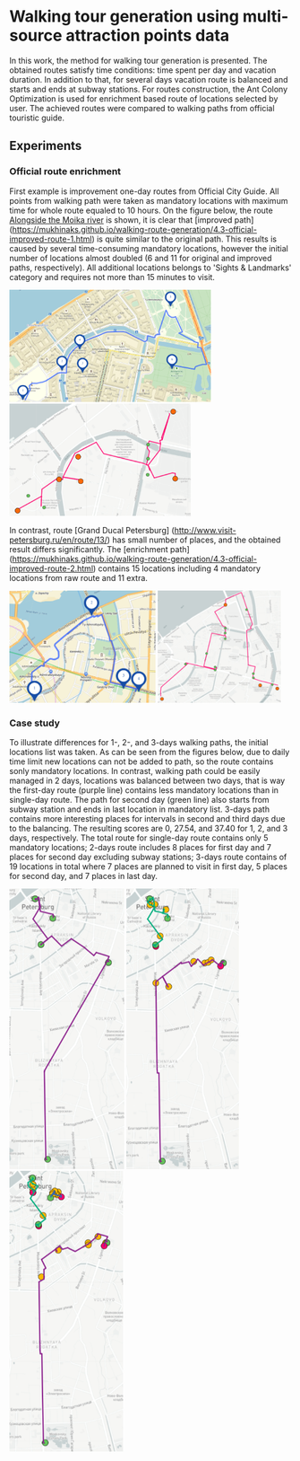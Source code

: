 #  Walking tour generation using multi-source attraction points data 

In this work, the method for walking tour generation is presented. The obtained routes satisfy time conditions: time spent per day and vacation duration. In addition to that, for several days vacation route is balanced and starts and ends at subway stations. For routes construction, the Ant Colony Optimization is used for enrichment based route of locations selected by user. The achieved routes were compared to walking paths from official touristic guide. 

## Experiments

### Official route enrichment

First example is improvement one-day routes from Official City Guide. All points from walking path were taken as mandatory locations with maximum time for whole route equaled to 10 hours. On the figure below, the route [Alongside the Moika river](http://www.visit-petersburg.ru/en/route/20/) is shown, it is clear that [improved path] (https://mukhinaks.github.io/walking-route-generation/4.3-official-improved-route-1.html)  is quite similar to the original path. This results is caused by several time-consuming mandatory locations, however the initial number of locations almost doubled (6 and 11 for original and improved paths, respectively). All additional locations belongs to 'Sights & Landmarks' category and requires not more than 15 minutes to visit.

<img src="images/4.3-official-raw-route-1.png" height="200"> [<img src="images/4.3-official-improved-route-1.png" height="200">](https://mukhinaks.github.io/walking-route-generation/4.3-official-improved-route-1.html) 

In contrast, route [Grand Ducal Petersburg] (http://www.visit-petersburg.ru/en/route/13/) has small number of places, and the obtained result differs significantly. The [enrichment path] (https://mukhinaks.github.io/walking-route-generation/4.3-official-improved-route-2.html) contains 15 locations including 4 mandatory locations from raw route and 11 extra. 

<img src="images/4.3-official-raw-route-2.png" height="200"> [<img src="images/4.3-official-improved-route-2.png" height="200">](https://mukhinaks.github.io/walking-route-generation/4.3-official-improved-route-2.html)

### Case study

To illustrate differences for 1-, 2-, and 3-days walking paths, the initial locations list was taken. As can be seen from the figures below, due to daily time limit new locations can not be added to path, so the route contains sonly mandatory locations. In contrast, walking path could be easily managed in 2 days, locations was balanced between two days, that is way the first-day route (purple line) contains less mandatory locations than in single-day route. The path for second day (green line) also starts from subway station and ends in last location in mandatory list. 3-days path contains more interesting places for intervals in second and third days due to the balancing. The resulting scores are 0, 27.54, and 37.40 for 1, 2, and 3 days, respectively. The total route for single-day route contains only 5 mandatory locations; 2-days route includes 8 places for first day and 7 places for second day excluding subway stations; 3-days route contains of 19 locations in total where 7 places are planned to visit in first day, 5 places for second day, and 7 places in last day.

[<img src="images/4.4-case-study-1-day-route.png" height="500">](https://mukhinaks.github.io/walking-route-generation/4.4-case-study-1-day-route.html) [<img src="images/4.4-case-study-2-days-route.png" height="500">](https://mukhinaks.github.io/walking-route-generation/4.4-case-study-2-days-route.html) [<img src="images/4.4-case-study-3-days-route.png" height="500">](https://mukhinaks.github.io/walking-route-generation/4.4-case-study-3-days-route.html)
